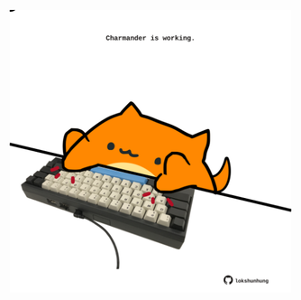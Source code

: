<!-- built at 15/08/2023, 09:00:55 UTC -->
<p align="center">
  <img width="500" height="500" src="./ReadmeImage.svg">
</p>
